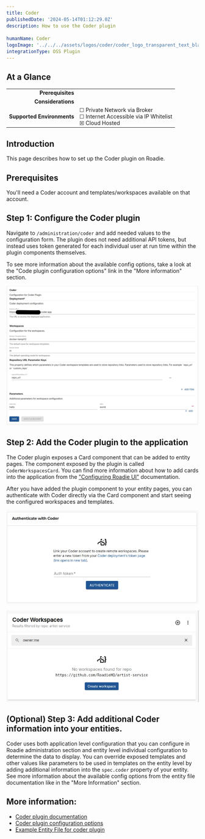 ```yaml
---
title: Coder
publishedDate: '2024-05-14T01:12:29.0Z'
description: How to use the Coder plugin

humanName: Coder
logoImage: '../../../assets/logos/coder/coder_logo_transparent_text_black.webp'
integrationType: OSS Plugin
---
```


## At a Glance
| | |
|---: | --- |
| **Prerequisites** |  |
| **Considerations** |  |
| **Supported Environments** | ☐ Private Network via Broker <br /> ☐ Internet Accessible via IP Whitelist <br /> ☒ Cloud Hosted |

## Introduction

This page describes how to set up the Coder plugin on Roadie.

## Prerequisites

You'll need a Coder account and templates/workspaces available on that account.

## Step 1: Configure the Coder plugin

Navigate to `/administration/coder` and add needed values to the configuration form. The plugin does not need additional API tokens, but instead uses token generated for each individual user at run time within the plugin components themselves.

To see more information about the available config options, take a look at the "Code plugin configuration options" link in the "More information" section.

![Coder Config options](./config.webp)


## Step 2: Add the Coder plugin to the application

The Coder plugin exposes a Card component that can be added to entity pages. The component exposed by the plugin is called `CoderWorkspacesCard`. You can find more information about how to add cards into the application from the ["Configuring Roadie UI"](/docs/getting-started/configure-ui/) documentation. 

After you have added the plugin component to your entity pages, you can authenticate with Coder directly via the Card component and start seeing the configured workspaces and templates. 

![Coder plugin card with authentication request](./auth-coder.webp)

![Coder plugin allowing to create a workspace](./coder-create-workspace.webp)



## (Optional) Step 3: Add additional Coder information into your entities. 

Coder uses both application level configuration that you can configure in Roadie administration section and entity level individual configuration to determine the data to display. You can override exposed templates and other values like parameters to be used in templates on the entity level by adding additional information into the `spec.coder` property of your entity. See more information about the available config options from the entity file documentation like in the "More Information" section.  


## More information:

* [Coder plugin documentation](https://github.com/coder/backstage-plugins/tree/main/plugins/backstage-plugin-coder)
* [Coder plugin configuration options](https://github.com/coder/backstage-plugins/blob/main/plugins/backstage-plugin-coder/docs/types.md#coderappconfig)
* [Example Entity File for coder plugin](https://github.com/coder/backstage-plugins/blob/main/plugins/backstage-plugin-coder/docs/catalog-info.md#example-file)

